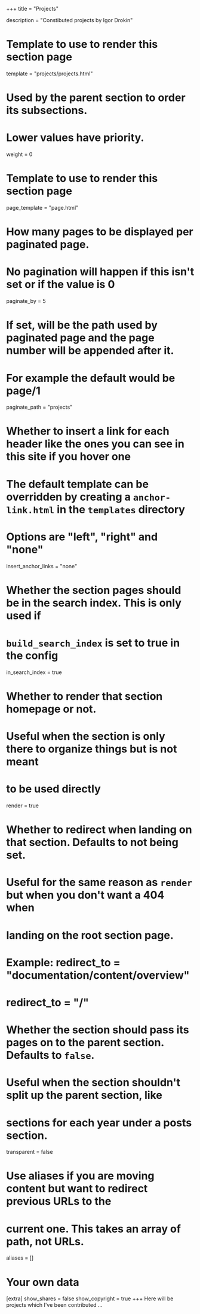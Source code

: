 +++
title = "Projects"

description = "Constibuted projects by Igor Drokin"

# Template to use to render this section page
template = "projects/projects.html"

# Used by the parent section to order its subsections.
# Lower values have priority.
weight = 0

# Template to use to render this section page
page_template = "page.html"

# How many pages to be displayed per paginated page.
# No pagination will happen if this isn't set or if the value is 0
paginate_by = 5

# If set, will be the path used by paginated page and the page number will be appended after it.
# For example the default would be page/1
paginate_path = "projects"


# Whether to insert a link for each header like the ones you can see in this site if you hover one
# The default template can be overridden by creating a `anchor-link.html` in the `templates` directory
# Options are "left", "right" and "none"
insert_anchor_links = "none"

# Whether the section pages should be in the search index. This is only used if
# `build_search_index` is set to true in the config
in_search_index = true

# Whether to render that section homepage or not.
# Useful when the section is only there to organize things but is not meant
# to be used directly
render = true

# Whether to redirect when landing on that section. Defaults to not being set.
# Useful for the same reason as `render` but when you don't want a 404 when
# landing on the root section page.
# Example: redirect_to = "documentation/content/overview"
# redirect_to = "/"

# Whether the section should pass its pages on to the parent section. Defaults to `false`.
# Useful when the section shouldn't split up the parent section, like
# sections for each year under a posts section.
transparent = false

# Use aliases if you are moving content but want to redirect previous URLs to the
# current one. This takes an array of path, not URLs.
aliases = []

# Your own data
[extra]
show_shares = false
show_copyright = true
+++
Here will be projects which I've been contributed ...
